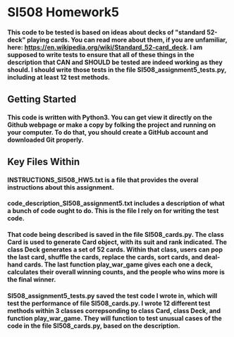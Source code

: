 # SI508 Homework5
#### This code to be tested is based on ideas about decks of "standard 52-deck" playing cards. You can read more about them, if you are unfamiliar, here: https://en.wikipedia.org/wiki/Standard_52-card_deck. I am supposed to write tests to ensure that all of these things in the description that CAN and SHOULD be tested are indeed working as they should. I should write those tests in the file SI508_assignment5_tests.py, including at least 12 test methods. 
## Getting Started
#### This code is written with Python3. You can get view it directly on the Github webpage or make a copy by folking the project and running on your computer. To do that, you should create a GitHub account and downloaded Git properly. 

## Key Files Within
#### INSTRUCTIONS_SI508_HW5.txt is a file that provides the overal instructions about this assignment.
#### code_description_SI508_assignment5.txt includes a description of what a bunch of code ought to do. This is the file I rely on for writing the test code.
#### That code being described is saved in the file SI508_cards.py. The class Card is used to generate Card object, with its suit and rank indicated. The class Deck generates a set of 52 cards. Within that class, users can pop the last card, shuffle the cards, replace the cards, sort cards, and deal-hand cards. The last function play_war_game gives each one a deck, calculates their overall winning counts, and the people who wins more is the final winner.
#### SI508_assignment5_tests.py saved the test code I wrote in, which will test the performance of file SI508_cards.py. I wrote 12 different test methods within 3 classes correpsonding to class Card, class Deck, and function play_war_game. They will function to test unusual cases of the code in the file SI508_cards.py, based on the description.